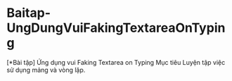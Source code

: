 # Baitap-UngDungVuiFakingTextareaOnTyping
 [*Bài tập] Ứng dụng vui Faking Textarea on Typing Mục tiêu Luyện tập việc sử dụng mảng và vòng lặp.
